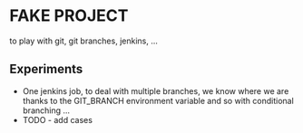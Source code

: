 # FAKE PROJECT
to play with git, git branches, jenkins, ...

## Experiments

* One jenkins job, to deal with multiple branches, we know where we are thanks
  to the GIT_BRANCH environment variable and so with conditional branching ...
* TODO - add cases

